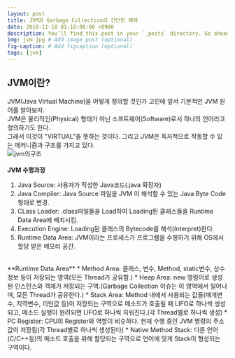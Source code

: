 ```yaml
---
layout: post
title: JVM과 Garbage Collection의 간단한 예제
date: 2018-11-18 01:10:00:00 +0900
description: You’ll find this post in your `_posts` directory. Go ahead and edit it and re-build the site to see your changes. # Add post description (optional)
img: jvm.jpg # Add image post (optional)
fig-caption: # Add figcaption (optional)
tags: [jvm]
---
```

## JVM이란?
JVM(Java Virtual Machine)을 어떻게 정의할 것인가 고민에 앞서 기본적인 JVM 원어를 알아보자.  
JVM은 물리적인(Physical) 형태가 아닌 소프트웨어(Software)로서 하나의 언어라고 정의하기도 한다.  
그래서 이것이 "VIRTUAL"을 뜻하는 것이다. 그리고 JVM은 독자적으로 작동할 수 있는 메커니즘과 구조를 가지고 있다.
<br/>
![jvm의구조]({{site.baseurl}}/assets/img/jvm_architecture.png)  
<br/>
**JVM 수행과정**
1. Java Source: 사용자가 작성한 Java코드(.java 확장자)
2. Java Compiler: Java Source 파일을 JVM 이 해석할 수 있는 Java Byte Code 형태로 변경.
3. CLass Loader: .class파일들을 Load하여 Loading된 클래스들을 Runtime Data Area에 배치시킴.
4. Execution Engine: Loading된 클래스의 Bytecode를 해석(Interpret)한다.
5. Runtime Data Area: JVM이라는 프로세스가 프로그램을 수행하기 위해 OS에서 할당 받은 메모리 공간.  
<br/>
**Runtime Data Area**
* Method Area: 클래스, 변수, Method, static변수, 상수 정보 등이 저장되는 영역(모든 Thread가 공유함.)  
* Heap Area: new 명령어로 생성된 인스턴스와 객체가 저장되는 구역.(Garbage Collection 이슈는 이 영역에서 일어나며, 모든 Thread가 공유한다.)  
* Stack Area: Method 내에서 사용되는 값들(매개변수, 지역변수, 리턴값 등)이 저장되는 구역으로 메소드가 호출될 때 LIFO로 하나씩 생성되고, 메소드 실행이 완려되면 LIFO로 하나씩 지워진다.(각 Thread별로 하나씩 생성)
* PC Register: CPU의 Register와 역할이 비슷하다. 현재 수행 중인 JVM 명령의 주소값이 저장됨(각 Thread별로 하나씩 생성된다)
* Native Method Stack: 다른 언어(C/C++등)의 메소드 호출을 위해 할당되는 구역으로 언어에 맞게 Stack이 형성되는 구역이다.